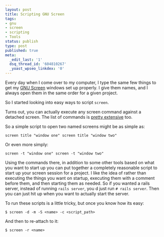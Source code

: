 ```yaml
---
layout: post
title: Scripting GNU Screen
tags:
- gnu
- screen
- scripting
- Tools
status: publish
type: post
published: true
meta:
  _edit_last: '1'
  dsq_thread_id: '604810267'
  _yoast_wpseo_linkdex: '0'
---
```

Every day when I come over to my computer, I type the same few things to get my <a href="http://www.gnu.org/software/screen/">GNU Screen</a> windows set up properly. I give them names, and I always open them in the same order for a given project.

So I started looking into easy ways to script <code>screen</code>.

Turns out, you can actually execute any screen command against a detached screen. The list of commands is <a href="http://aperiodic.net/screen/commands:start">pretty extensive</a> too.

So a simple script to open two named screens might be as simple as:
<pre><code>screen title "window one" screen title "window two"</code></pre>
Or even more simply:
<pre><code>screen -t "window one" screen -t "window two"</code></pre>
Using the commands there, in addition to some other tools based on what you want to start up   you can put together a completely reasonable script to start up your screen session for a project. I like the idea of rather than executing the things you want on startup, executing them with a comment before them, and then starting them as needed. So if you wanted a rails server, instead of running `rails server`, you d just run `# rails server`. Then you can just hit up when you want to actually start the server.

To run these scripts is a little tricky, but once you know how its easy:
<div>
<pre><code>$ screen -d -m -S &lt;name&gt; -c &lt;script_path&gt; </code></pre>
</div>
And then to re-attach to it:
<div>
<pre><code>$ screen -r &lt;name&gt;</code></pre>
</div>
